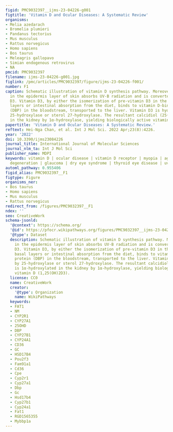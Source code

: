 ```yaml
---
figid: PMC9032397__ijms-23-04226-g001
figtitle: 'Vitamin D and Ocular Diseases: A Systematic Review'
organisms:
- Melia azedarach
- Bromelia plumieri
- Pandanus tectorius
- Mus musculus
- Rattus norvegicus
- Homo sapiens
- Bos taurus
- Meleagris gallopavo
- Simian endogenous retrovirus
- NA
pmcid: PMC9032397
filename: ijms-23-04226-g001.jpg
figlink: /pmc/articles/PMC9032397/figure/ijms-23-04226-f001/
number: F1
caption: Schematic illustration of vitamin D synthesis pathway. Moreover, 7-dehydrocholesterol
  in the epidermis layer of skin absorbs UV-B radiation and is converted to pre-vitamin
  D3. Vitamin D3, by either the isomerization of pre-vitamin D3 in the epidermal basal
  layers or intestinal absorption from the diet, binds to vitamin D-binding protein
  (DBP) in the bloodstream, transported to the liver. Vitamin D3 is hydroxylated by
  25-hydroxylase or sterol 27-hydroxylase. The resultant calcidiol (25(OH)D3) is 1α-hydroxylated
  in the kidney by 1α-hydroxylase, yielding biologically active vitamin D (1,25(OH)2D3).
papertitle: 'Vitamin D and Ocular Diseases: A Systematic Review.'
reftext: Hei-Nga Chan, et al. Int J Mol Sci. 2022 Apr;23(8):4226.
year: '2022'
doi: 10.3390/ijms23084226
journal_title: International Journal of Molecular Sciences
journal_nlm_ta: Int J Mol Sci
publisher_name: MDPI
keywords: vitamin D | ocular disease | vitamin D receptor | myopia | age-related macular
  degeneration | glaucoma | dry eye syndrome | thyroid eye disease | uveitis | retinoblastoma
automl_pathway: 0.955406
figid_alias: PMC9032397__F1
figtype: Figure
organisms_ner:
- Bos taurus
- Homo sapiens
- Mus musculus
- Rattus norvegicus
redirect_from: /figures/PMC9032397__F1
ndex: ''
seo: CreativeWork
schema-jsonld:
  '@context': https://schema.org/
  '@id': https://pfocr.wikipathways.org/figures/PMC9032397__ijms-23-04226-g001.html
  '@type': Dataset
  description: Schematic illustration of vitamin D synthesis pathway. Moreover, 7-dehydrocholesterol
    in the epidermis layer of skin absorbs UV-B radiation and is converted to pre-vitamin
    D3. Vitamin D3, by either the isomerization of pre-vitamin D3 in the epidermal
    basal layers or intestinal absorption from the diet, binds to vitamin D-binding
    protein (DBP) in the bloodstream, transported to the liver. Vitamin D3 is hydroxylated
    by 25-hydroxylase or sterol 27-hydroxylase. The resultant calcidiol (25(OH)D3)
    is 1α-hydroxylated in the kidney by 1α-hydroxylase, yielding biologically active
    vitamin D (1,25(OH)2D3).
  license: CC0
  name: CreativeWork
  creator:
    '@type': Organization
    name: WikiPathways
  keywords:
  - FAT1
  - NM
  - CYP2R1
  - CYP27A1
  - 25OHD
  - DBP
  - CYP27B1
  - CYP24A1
  - CD36
  - GC
  - HSD17B4
  - Pou2f3
  - Fam91a1
  - Cd36
  - Cpe
  - Cyp2r1
  - Cyp27a1
  - Dbp
  - Gc
  - Hsd17b4
  - Cyp27b1
  - Cyp24a1
  - Fat1
  - RGD1565355
  - Mybbp1a
---
```

